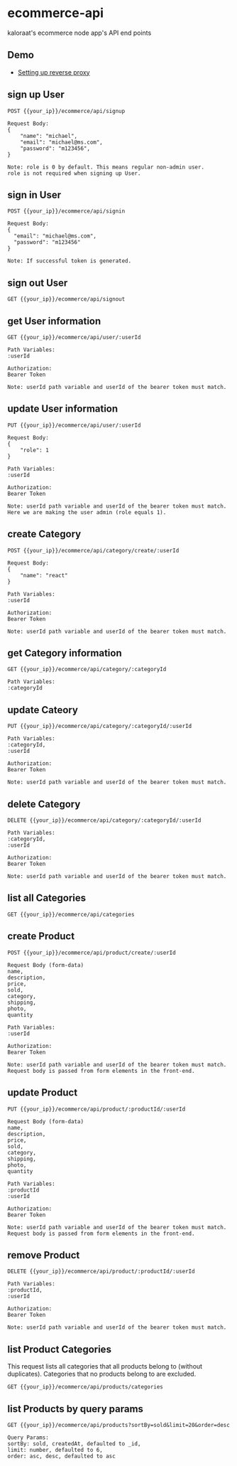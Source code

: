 # ecommerce-api
kaloraat's ecommerce node app's API end points

## Demo
- [Setting up reverse proxy](https://www.youtube.com/watch?v=MEnyPUpoe5E)

## sign up User

```
POST {{your_ip}}/ecommerce/api/signup

Request Body:
{
    "name": "michael",
    "email": "michael@ms.com",
    "password": "m123456",    
}

Note: role is 0 by default. This means regular non-admin user.
role is not required when signing up User.
```

## sign in User

```
POST {{your_ip}}/ecommerce/api/signin

Request Body:
{
  "email": "michael@ms.com",
  "password": "m123456"
}

Note: If successful token is generated. 
```
## sign out User

```
GET {{your_ip}}/ecommerce/api/signout
```

## get User information

```
GET {{your_ip}}/ecommerce/api/user/:userId

Path Variables:
:userId

Authorization:
Bearer Token

Note: userId path variable and userId of the bearer token must match.
```

## update User information

```
PUT {{your_ip}}/ecommerce/api/user/:userId

Request Body:
{
    "role": 1
}

Path Variables:
:userId

Authorization:
Bearer Token

Note: userId path variable and userId of the bearer token must match.
Here we are making the user admin (role equals 1).
```

## create Category
```
POST {{your_ip}}/ecommerce/api/category/create/:userId

Request Body:
{
    "name": "react"
}

Path Variables:
:userId

Authorization:
Bearer Token

Note: userId path variable and userId of the bearer token must match.
```

## get Category information

```
GET {{your_ip}}/ecommerce/api/category/:categoryId

Path Variables:
:categoryId
```

## update Cateory

```
PUT {{your_ip}}/ecommerce/api/category/:categoryId/:userId

Path Variables:
:categoryId,
:userId

Authorization:
Bearer Token

Note: userId path variable and userId of the bearer token must match.
```

## delete Category

```
DELETE {{your_ip}}/ecommerce/api/category/:categoryId/:userId

Path Variables:
:categoryId,
:userId

Authorization:
Bearer Token

Note: userId path variable and userId of the bearer token must match.
```
## list all Categories

```
GET {{your_ip}}/ecommerce/api/categories
```

## create Product

```
POST {{your_ip}}/ecommerce/api/product/create/:userId

Request Body (form-data)
name,
description,
price,
sold,
category,
shipping,
photo,
quantity

Path Variables:
:userId

Authorization:
Bearer Token

Note: userId path variable and userId of the bearer token must match.
Request body is passed from form elements in the front-end.
```

## update Product

```
PUT {{your_ip}}/ecommerce/api/product/:productId/:userId

Request Body (form-data)
name,
description,
price,
sold,
category,
shipping,
photo,
quantity

Path Variables:
:productId
:userId

Authorization:
Bearer Token

Note: userId path variable and userId of the bearer token must match.
Request body is passed from form elements in the front-end.
```

## remove Product

```
DELETE {{your_ip}}/ecommerce/api/product/:productId/:userId

Path Variables:
:productId,
:userId

Authorization:
Bearer Token

Note: userId path variable and userId of the bearer token must match.
```

## list Product Categories

This request lists all categories that all products belong to (without duplicates). Categories that no products belong to are excluded.

```
GET {{your_ip}}/ecommerce/api/products/categories
```

## list Products by query params

```
GET {{your_ip}}/ecommerce/api/products?sortBy=sold&limit=20&order=desc

Query Params:
sortBy: sold, createdAt, defaulted to _id,
limit: number, defaulted to 6,
order: asc, desc, defaulted to asc
```
